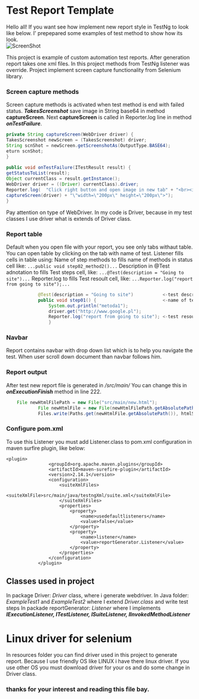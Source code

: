 # Test Report Template
Hello all!
If you want see how implement new report style in TestNg to look like below.
I'  prepepared some examples of test method to show how its look.<br/>
![ScreenShot](https://repository-images.githubusercontent.com/188700511/e3091000-7fde-11e9-81d9-998116a4f183)


This project is example of custom automation test reports. After generation report takes one xml files.
In this project methods from TestNg listener was override.
Project implement screen capture functionality from Selenium library. 

### Screen capture methods
Screen capture methods is activated when test method is 
end with failed status. **_TakesScreenshot_** save image in 
String base64 in method **captureScreen**. 
Next **captureScreen** is called in Reporter.log line in method **_onTestFailure_**.

```java  
private String captureScreen(WebDriver driver) {
TakesScreenshot newScreen = (TakesScreenshot) driver;
String scnShot = newScreen.getScreenshotAs(OutputType.BASE64);
eturn scnShot;
}
            
public void onTestFailure(ITestResult result) {
getStatusToList(result);
Object currentClass = result.getInstance();
WebDriver driver = ((Driver) currentClass).driver;
Reporter.log(  "Click right button and open image in new tab" + "<br><img src=\"data:image/png;base64," +
captureScreen(driver) + "\"width=\"200px\" height=\"200px\">");
}
```
Pay attention on type of WebDriver. In my code is Driver, because in my test classes I use driver what is extends of Driver class.             
### Report table
Default when you open file with your report, you see only tabs withaut table. You can open table by clicking on the tab with name of test.
Listener fills cells in table using:
Name of step methods to fills name of methods in status cell like:
```...public void step02_method2()...```
Description in @Test adnotation to fills Test steps cell, like:
```...@Test(description = "Going to site")...```
Reporter.log  to fills Test resoult cell, like:
```...Reporter.log("report from going to site");...```
```java 
            @Test(description = "Going to site")           <-test description Test steps cell 
            public void step01() {                         <-name of test step in status cell 
                System.out.println("metoda1");
                driver.get("http://www.google.pl");
                Reporter.log("report from going to site"); <-test resoult cell
                }
```
### Navbar
Report contains navbar with drop down list which is to help you navigate the test. When user scroll down document than navbar follows him.
### Report output
After test new report file is generated in _/src/main/_ 
You can change this in **_onExecutionFinish_** method in line 222.
```java 
    File newHtmlFilePath = new File("src/main/new.html");
            File newHtmlFile = new File(newHtmlFilePath.getAbsolutePath());
            Files.write(Paths.get(newHtmlFile.getAbsolutePath()), htmlString.getBytes());
```
### Configure pom.xml
To use this Listener you must add Listener.class to pom.xml configuration in maven surfire plugin, like below:
```
<plugin>
                <groupId>org.apache.maven.plugins</groupId>
                <artifactId>maven-surefire-plugin</artifactId>
                <version>2.14.1</version>
                <configuration>
                    <suiteXmlFiles>
                        <suiteXmlFile>src/main/java/testngXml/suite.xml</suiteXmlFile>
                    </suiteXmlFiles>
                    <properties>
                        <property>
                            <name>usedefaultlisteners</name>
                            <value>false</value>
                        </property>
                        <property>
                            <name>listener</name>
                            <value>reportGenerator.Listener</value>
                        </property>
                    </properties>
                </configuration>
            </plugin>
 ```
## Classes used in project
In package Driver: _Driver_ class, where i generate webdriver.
In Java folder:
_ExampleTest1_ and _ExampleTest2_ where I extend _Driver.class_ and write test steps
In packade reportGenerator: _Listener_ where I implements **_IExecutionListener, ITestListener, ISuiteListener, IInvokedMethodListener_**
# Linux driver for selenium
In resources folder you can find driver used in this project to generate report.
Because I use friendly OS like LINUX i have there linux driver. If you use other OS you must download driver for your os and do some change in Driver class.

### thanks for your interest and reading this file bay.
